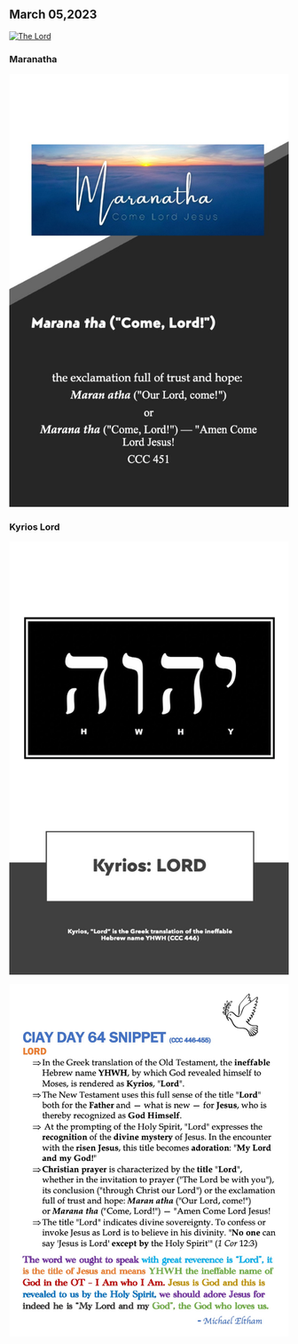 ## March 05,2023

[![The Lord](https://raw.githubusercontent.com/linusjf/CIAY/main/March/jpgs/Day064.jpg)](https://youtu.be/oGOS6SMTfkw "The Lord")

### Maranatha

![Maranatha ](https://raw.githubusercontent.com/linusjf/CIAY/main/March/jpgs/Maranatha.jpg)

### Kyrios Lord

![Kyrios Lord ](https://raw.githubusercontent.com/linusjf/CIAY/main/March/jpgs/KyriosLord.jpg)

![Day 64 Snippet ](https://raw.githubusercontent.com/linusjf/CIAY/main/March/jpgs/Day64Snippet.jpg)
